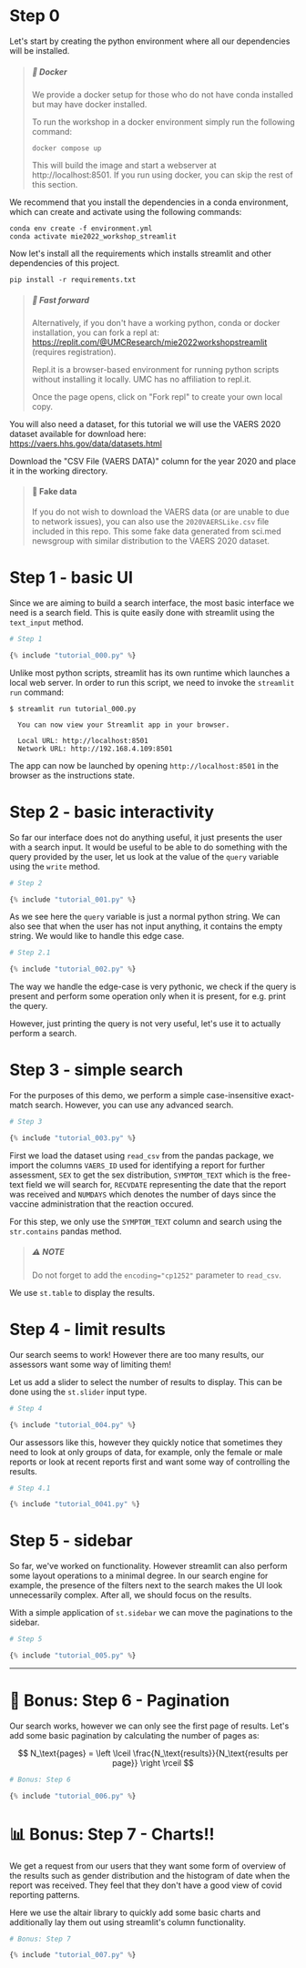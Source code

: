 # Step 0

Let's start by creating the python environment where all our dependencies will be installed.

> ##### :whale2: Docker
> 
> We provide a docker setup for those who do not have conda installed but may have docker installed. 
> 
> To run the workshop in a docker environment simply run the following command:
> ```
> docker compose up
> ```
> This will build the image and start a webserver at http://localhost:8501. If you run using docker, you can skip the rest of this section.

We recommend that you install the dependencies in a conda environment, which can create and activate using the following commands:

```
conda env create -f environment.yml
conda activate mie2022_workshop_streamlit
```

Now let's install all the requirements which installs streamlit and other dependencies of this project.

```
pip install -r requirements.txt
```

> ##### :rocket: Fast forward
> Alternatively, if you don't have a working python, conda or docker installation, you can fork a repl at: https://replit.com/@UMCResearch/mie2022workshopstreamlit (requires registration).
>
> Repl.it is a browser-based environment for running python scripts without installing it locally. UMC has no affiliation to repl.it.
> 
> Once the page opens, click on "Fork repl" to create your own local copy.

You will also need a dataset, for this tutorial we will use the VAERS 2020 dataset available for download here: https://vaers.hhs.gov/data/datasets.html

Download the "CSV File (VAERS DATA)" column for the year 2020 and place it in the working directory.

> #### :lying_face: Fake data
> 
> If you do not wish to download the VAERS data (or are unable to due to network issues), you can also use the `2020VAERSLike.csv` file included in this repo. This some fake data generated from sci.med newsgroup with similar distribution to the VAERS 2020 dataset.

# Step 1 - basic UI

Since we are aiming to build a search interface, the most basic interface we need is a search field. This is quite easily done with streamlit using the `text_input` method.

```python
# Step 1

{% include "tutorial_000.py" %}
```

Unlike most python scripts, streamlit has its own runtime which launches a local web server. In order to run this script, we need to invoke the `streamlit run` command:

```
$ streamlit run tutorial_000.py

  You can now view your Streamlit app in your browser.

  Local URL: http://localhost:8501
  Network URL: http://192.168.4.109:8501
```

The app can now be launched by opening `http://localhost:8501` in the browser as the instructions state.

# Step 2 - basic interactivity

So far our interface does not do anything useful, it just presents the user with a search input. It would be useful to be able to do something with the query provided by the user, let us look at the value of the `query` variable using the `write` method.

```python
# Step 2

{% include "tutorial_001.py" %}
```

As we see here the `query` variable is just a normal python string. We can also see that when the user has not input anything, it contains the empty string. We would like to handle this edge case.

```python
# Step 2.1

{% include "tutorial_002.py" %}
```

The way we handle the edge-case is very pythonic, we check if the query is present and perform some operation only when it is present, for e.g. print the query.

However, just printing the query is not very useful, let's use it to actually perform a search.

# Step 3 - simple search

For the purposes of this demo, we perform a simple case-insensitive exact-match search. However, you can use any advanced search. 

```python
# Step 3

{% include "tutorial_003.py" %}
```

First we load the dataset using `read_csv` from the pandas package, we import the columns `VAERS_ID` used for identifying a report for further assessment, `SEX` to get the sex distribution, `SYMPTOM_TEXT` which is the free-text field we will search for, `RECVDATE` representing the date that the report was received and `NUMDAYS` which denotes the number of days since the vaccine administration that the reaction occured.

For this step, we only use the `SYMPTOM_TEXT` column and search using the `str.contains` pandas method.

> ##### :warning: NOTE
> Do not forget to add the `encoding="cp1252"` parameter to `read_csv`. 

We use `st.table` to display the results.

# Step 4 - limit results

Our search seems to work! However there are too many results, our assessors want some way of limiting them!

Let us add a slider to select the number of results to display. This can be done using the `st.slider` input type.

```python
# Step 4

{% include "tutorial_004.py" %}
```

Our assessors like this, however they quickly notice that sometimes they need to look at only groups of data, for example, only the female or male reports or look at recent reports first and want some way of controlling the results.

```python
# Step 4.1

{% include "tutorial_0041.py" %}
```

# Step 5 - sidebar

So far, we've worked on functionality. However streamlit can also perform some layout operations to a minimal degree. In our search engine for example, the presence of the filters next to the search makes the UI look unnecessarily complex. After all, we should focus on the results. 

With a simple application of `st.sidebar` we can move the paginations to the sidebar.

```python
# Step 5

{% include "tutorial_005.py" %}
```

---

# :page_with_curl: Bonus: Step 6 - Pagination

Our search works, however we can only see the first page of results. Let's add some basic pagination by calculating the number of pages as:

$$ N_\text{pages} = \left \lceil \frac{N_\text{results}}{N_\text{results per page}} \right \rceil $$

```python
# Bonus: Step 6

{% include "tutorial_006.py" %}
```

# :bar_chart: Bonus: Step 7 - Charts!!

We get a request from our users that they want some form of overview of the results such as gender distribution and the histogram of date when the report was received. They feel that they don't have a good view of covid reporting patterns. 

Here we use the altair library to quickly add some basic charts and additionally lay them out using streamlit's column functionality.

```python
# Bonus: Step 7

{% include "tutorial_007.py" %}
```